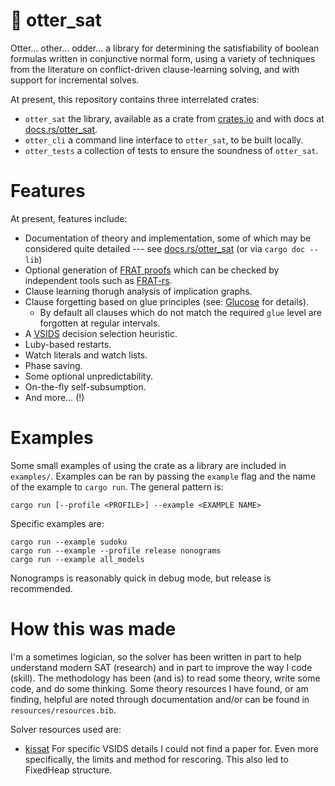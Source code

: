 # 🦦 otter_sat

Otter… other… odder… a library for determining the satisfiability of boolean formulas written in conjunctive normal form, using a variety of techniques from the literature on conflict-driven clause-learning solving, and with support for incremental solves.

At present, this repository contains three interrelated crates:

- `otter_sat` the library, available as a crate from [crates.io](https://crates.io/crates/otter_sat) and with docs at [docs.rs/otter_sat](https://docs.rs/otter_sat).
- `otter_cli` a command line interface to `otter_sat`, to be built locally.
- `otter_tests` a collection of tests to ensure the soundness of `otter_sat`.

# Features

At present, features include:

- Documentation of theory and implementation, some of which may be considered quite detailed --- see [docs.rs/otter_sat](https://docs.rs/otter_sat) (or via `cargo doc --lib`)
- Optional generation of [FRAT proofs](https://arxiv.org/pdf/2109.09665v1) which can be checked by independent tools such as [FRAT-rs](https://github.com/digama0/frat).
- Clause learning thorugh analysis of implication graphs.
- Clause forgetting based on glue principles (see: [Glucose](https://github.com/audemard/glucose) for details).
  - By default all clauses which do not match the required `glue` level are forgotten at regular intervals.
- A [VSIDS](https://arxiv.org/abs/1506.08905) decision selection heuristic.
- Luby-based restarts.
- Watch literals and watch lists.
- Phase saving.
- Some optional unpredictability.
- On-the-fly self-subsumption.
- And more… (!)

# Examples

Some small examples of using the crate as a library are included in `examples/`.
Examples can be ran by passing the `example` flag and the name of the example to `cargo run`.
The general pattern is:

```
cargo run [--profile <PROFILE>] --example <EXAMPLE NAME>
```

Specific examples are:

```
cargo run --example sudoku
cargo run --example --profile release nonograms
cargo run --example all_models
```

Nonogramps is reasonably quick in debug mode, but release is recommended.


# How this was made

I'm a sometimes logician, so the solver has been written in part to help understand modern SAT (research) and in part to improve the way I code (skill).
The methodology has been (and is) to read some theory, write some code, and do some thinking.
Some theory resources I have found, or am finding, helpful are noted through documentation and/or can be found in `resources/resources.bib`.

Solver resources used are:
- [kissat](https://github.com/arminbiere/kissat)
  For specific VSIDS details I could not find a paper for.
  Even more specifically, the limits and method for rescoring.
  This also led to FixedHeap structure.
